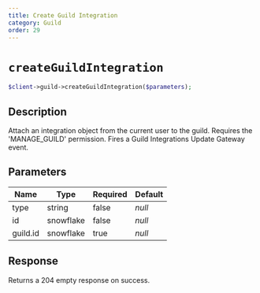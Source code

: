 ```yaml
---
title: Create Guild Integration
category: Guild
order: 29
---
```


# `createGuildIntegration`

```php
$client->guild->createGuildIntegration($parameters);
```

## Description

Attach an integration object from the current user to the guild. Requires the &#039;MANAGE_GUILD&#039; permission.  Fires a Guild Integrations Update Gateway event.

## Parameters


Name | Type | Required | Default
--- | --- | --- | ---
type | string | false | *null*
id | snowflake | false | *null*
guild.id | snowflake | true | *null*

## Response

Returns a 204 empty response on success.

